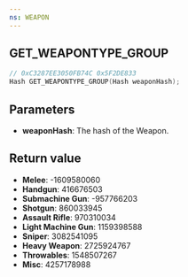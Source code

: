 ```yaml
---
ns: WEAPON
---
```

## GET_WEAPONTYPE_GROUP

```c
// 0xC3287EE3050FB74C 0x5F2DE833
Hash GET_WEAPONTYPE_GROUP(Hash weaponHash);
```


## Parameters
* **weaponHash**: The hash of the Weapon.

## Return value
* **Melee**: -1609580060
* **Handgun**: 416676503
* **Submachine Gun**: -957766203
* **Shotgun**: 860033945
* **Assault Rifle**: 970310034
* **Light Machine Gun**: 1159398588
* **Sniper**: 3082541095
* **Heavy Weapon**: 2725924767
* **Throwables**: 1548507267
* **Misc**: 4257178988
